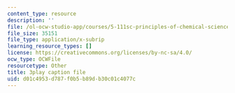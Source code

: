 ```yaml
---
content_type: resource
description: ''
file: /ol-ocw-studio-app/courses/5-111sc-principles-of-chemical-science-fall-2014/d01c4953d787f0b5b89db30c01c4077c_YkYeYhXUeEE.srt
file_size: 35151
file_type: application/x-subrip
learning_resource_types: []
license: https://creativecommons.org/licenses/by-nc-sa/4.0/
ocw_type: OCWFile
resourcetype: Other
title: 3play caption file
uid: d01c4953-d787-f0b5-b89d-b30c01c4077c
---
```

